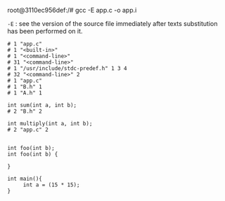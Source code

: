 root@3110ec956def:/# gcc -E app.c -o app.i


`-E`  :
see the version of the source file immediately after texts substitution has been performed on it.  

```
# 1 "app.c"
# 1 "<built-in>"
# 1 "<command-line>"
# 31 "<command-line>"
# 1 "/usr/include/stdc-predef.h" 1 3 4
# 32 "<command-line>" 2
# 1 "app.c"
# 1 "B.h" 1
# 1 "A.h" 1

int sum(int a, int b);
# 2 "B.h" 2

int multiply(int a, int b);
# 2 "app.c" 2


int foo(int b);
int foo(int b) {

}

int main(){
     int a = (15 * 15);
}
```